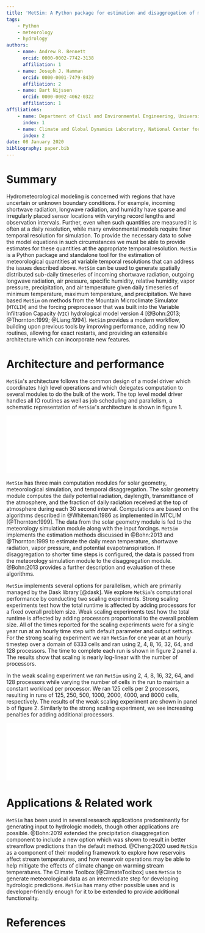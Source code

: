 ```yaml
---
title: 'MetSim: A Python package for estimation and disaggregation of meteorologcal data'
tags:
    - Python
    - meteorology
    - hydrology
authors:
    - name: Andrew R. Bennett
      orcid: 0000-0002-7742-3138
      affiliation: 1
    - name: Joseph J. Hamman
      orcid: 0000-0001-7479-8439
      affiliation: 2
    - name: Bart Nijssen
      orcid: 0000-0002-4062-0322
      affiliation: 1
affiliations:
    - name: Department of Civil and Environmental Engineering, University of Washington
      index: 1
    - name: Climate and Global Dynamics Laboratory, National Center for Atmospheric Research
      index: 2
date: 08 January 2020
bibliography: paper.bib
---
```


# Summary

Hydrometeorological modeling is concerned with regions that have uncertain or unknown boundary conditions.
For example, incoming shortwave radiation, longwave radiation, and humidity have sparse and irregularly placed sensor locations with varying record lengths and observation intervals.
Further, even when such quantities are measured it is often at a daily resolution, while many environmental models require finer temporal resolution for simulation.
To provide the necessary data to solve the model equations in such circumstances we must be able to provide estimates for these quantities at the appropriate temporal resolution.
``MetSim`` is a Python package and standalone tool for the estimation of meteorological quantities at variable temporal resolutions that can address the issues described above.
``MetSim`` can be used to generate spatially distributed sub-daily timeseries of incoming shortwave radiation, outgoing longwave radiation, air pressure, specific humidity, relative humidity, vapor pressure, precipitation, and air temperature given daily timeseries of minimum temperature, maximum temperature, and precipitation.
We have based ``MetSim`` on methods from the Mountain Microclimate Simulator (``MTCLIM``) and the forcing preprocessor that was built into the Variable Infiltration Capacity (``VIC``) hydrological model version 4 [@Bohn:2013; @Thornton:1999; @Liang:1994].
``MetSim`` provides a modern workflow, building upon previous tools by improving performance, adding new IO routines, allowing for exact restarts, and providing an extensible architecture which can incorporate new features.

# Architecture and performance

``MetSim``'s architecture follows the common design of a model driver which coordinates high level operations and which delegates computation to several modules to do the bulk of the work.
The top level model driver handles all IO routines as well as job scheduling and parallelism, a schematic representation of ``MetSim``'s architecture is shown in figure 1.

![Figure 1: A schematic representation of the ``MetSim`` software flow](figure1.pdf)

``MetSim`` has three main computation modules for solar geometry, meteorological simulation, and temporal disaggregation.
The solar geometry module computes the daily potential radiation, daylength, transmittance of the atmosphere, and the fraction of daily radiation received at the top of atmosphere during each 30 second interval.
Computations are based on the algorithms described in @Whiteman:1986 as implemented in MTCLIM [@Thornton:1999].
The data from the solar geometry module is fed to the meteorology simulation module along with the input forcings.
``MetSim`` implements the estimation methods discussed in @Bohn:2013 and @Thornton:1999 to estimate the daily mean temperature, shortwave radiation, vapor pressure, and potential evapotranspiration.
If disaggregation to shorter time steps is configured, the data is passed from the meteorology simulation module to the disaggregation module.
@Bohn:2013 provides a further description and evaluation of these algorithms.

``MetSim`` implements several options for parallelism, which are primarily managed by the Dask library [@dask].
We explore ``MetSim``'s computational performance by conducting two scaling experiments.
Strong scaling experiments test how the total runtime is affected by adding processors for a fixed overall problem size.
Weak scaling experiments test how the total runtime is affected by adding processors proportional to the overall problem size.
All of the times reported for the scaling experiments were for a single year run at an hourly time step with default parameter and output settings.
For the strong scaling experiment we ran ``MetSim`` for one year at an hourly timestep over a domain of 6333 cells and ran using 2, 4, 8, 16, 32, 64, and 128 processors.
The time to complete each run is shown in figure 2 panel a.
The results show that scaling is nearly log-linear with the number of processors.

In the weak scaling experiment we ran ``MetSim`` using 2, 4, 8, 16, 32, 64, and 128 processors while varying the number of cells in the run to maintain a constant workload per processor.
We ran 125 cells per 2 processors, resulting in runs of 125, 250, 500, 1000, 2000, 4000, and 8000 cells, respectively.
The results of the weak scaling experiment are shown in panel b of figure 2.
Similarly to the strong scaling experiment, we see increasing penalties for adding additional processors.

![Figure 2: ``MetSim`` scaling performance](figure2.pdf)

# Applications & Related work

``MetSim`` has been used in several research applications predominantly for generating input to hydrologic models, though other applications are possible.
@Bohn:2019 extended the precipitation disaggregation component to include a new option which was shown to result in better streamflow predictions than the default method.
@Cheng:2020 used ``MetSim`` as a component of their modeling framework to explore how reservoirs affect stream temperatures, and how reservoir operations may be able to help mitigate the effects of climate change on warming stream temperatures.
The Climate Toolbox [@ClimateToolbox] uses ``MetSim`` to generate meteorological data as an intermediate step for developing hydrologic predictions.
``MetSim`` has many other possible uses and is developer-friendly enough for it to be extended to provide additional functionality.

# References
